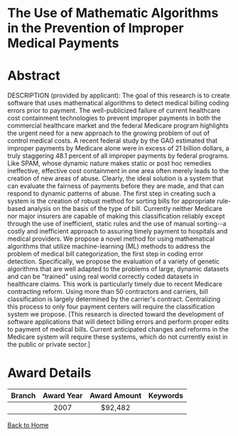 
The Use of Mathematic Algorithms in the Prevention of Improper Medical Payments
===============================================================================

# Abstract


DESCRIPTION (provided by applicant): The goal of this research is to create software that uses mathematical algorithms to detect medical billing coding errors prior to payment. The well-publicized failure of current healthcare cost containment technologies to prevent improper payments in both the commercial healthcare market and the federal Medicare program highlights the urgent need for a new approach to the growing problem of out of control medical costs. A recent federal study by the GAO estimated that improper payments by Medicare alone were in excess of 21 billion dollars, a truly staggering 48.1 percent of all improper payments by federal programs. Like SPAM, whose dynamic nature makes static or post hoc remedies ineffective, effective cost containment in one area often merely leads to the creation of new areas of abuse. Clearly, the ideal solution is a system that can evaluate the fairness of payments before they are made, and that can respond to dynamic patterns of abuse. The first step in creating such a system is the creation of robust method for sorting bills for appropriate rule-based analysis on the basis of the type of bill. Currently neither Medicare nor major insurers are capable of making this classification reliably except through the use of inefficient, static rules and the use of manual sorting--a costly and inefficient approach to assuring timely payment to hospitals and medical providers. We propose a novel method for using mathematical algorithms that utilize machine-learning (ML) methods to address the problem of medical bill categorization, the first step in coding error detection. Specifically, we propose the evaluation of a variety of genetic algorithms that are well adapted to the problems of large, dynamic datasets and can be "trained" using real world correctly coded datasets in healthcare claims. This work is particularly timely due to recent Medicare contracting reform. Using more than 50 contractors and carriers, bill classification is largely determined by the carrier's contract. Centralizing this process to only four payment centers will require the classification system we propose. [This research is directed toward the development of software applications that will detect billing errors and perform proper edits to payment of medical bills. Current anticipated changes and reforms in the Medicare system will require these systems, which do not currently exist in the public or private sector.]  

# Award Details

|Branch|Award Year|Award Amount|Keywords|
| :---: | :---: | :---: | :---: |
||2007|$92,482||
  
  


[Back to Home](https://github.com/chrischow/dod_sbir_awards#1848)